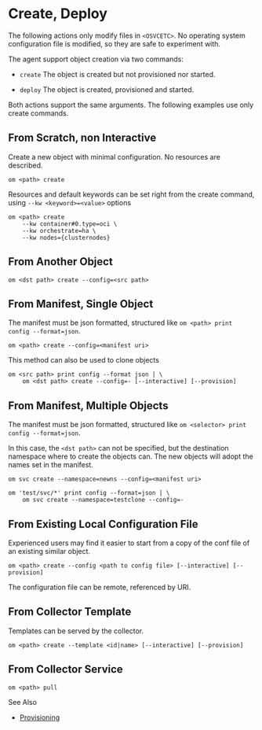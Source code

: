 # Create, Deploy

The following actions only modify files in ``<OSVCETC>``. No operating system configuration file is modified, so they are safe to experiment with.

The agent support object creation via two commands:

* ``create``
  The object is created but not provisioned nor started.

* ``deploy``
  The object is created, provisioned and started.

Both actions support the same arguments. The following examples use only create commands.

## From Scratch, non Interactive

Create a new object with minimal configuration. No resources are described.


	om <path> create

Resources and default keywords can be set right from the create command, using ``--kw <keyword>=<value>`` options

	om <path> create
		--kw container#0.type=oci \
		--kw orchestrate=ha \
		--kw nodes={clusternodes}

## From Another Object


	om <dst path> create --config=<src path>

## From Manifest, Single Object

The manifest must be json formatted, structured like ``om <path> print config --format=json``.

	om <path> create --config=<manifest uri>

This method can also be used to clone objects

	om <src path> print config --format json | \
		om <dst path> create --config=- [--interactive] [--provision]

## From Manifest, Multiple Objects

The manifest must be json formatted, structured like ``om <selector> print config --format=json``.

In this case, the ``<dst path>`` can not be specified, but the destination namespace where to create the objects can. The new objects will adopt the names set in the manifest.

	om svc create --namespace=newns --config=<manifest uri>

	om 'test/svc/*' print config --format=json | \
		om svc create --namespace=testclone --config=-

## From Existing Local Configuration File

Experienced users may find it easier to start from a copy of the conf file of an existing similar object.

	om <path> create --config <path to config file> [--interactive] [--provision]

The configuration file can be remote, referenced by URI.

## From Collector Template

Templates can be served by the collector.

	om <path> create --template <id|name> [--interactive] [--provision]

## From Collector Service

	om <path> pull

<div class="warning">

See Also

* [Provisioning](agent-service-provisioning)

</div>

